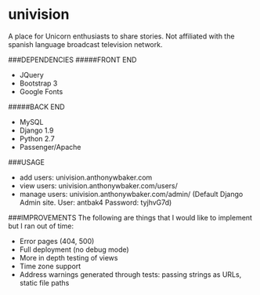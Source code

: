# univision
A place for Unicorn enthusiasts to share stories. Not affiliated with the spanish language broadcast television network.

###DEPENDENCIES
#####FRONT END
* JQuery
* Bootstrap 3
* Google Fonts

#####BACK END
* MySQL
* Django 1.9
* Python 2.7
* Passenger/Apache

###USAGE
* add users: univision.anthonywbaker.com
* view users: univision.anthonywbaker.com/users/
* manage users: univision.anthonywbaker.com/admin/  (Default Django Admin site. User: antbak4 Password: tyjhvG7d)

###IMPROVEMENTS
The following are things that I would like to implement but I ran out of time:
* Error pages (404, 500)
* Full deployment (no debug mode)
* More in depth testing of views
* Time zone support
* Address warnings generated through tests: passing strings as URLs, static file paths
